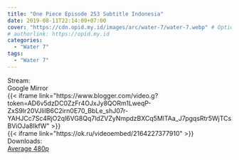 ```yaml
---
title: "One Piece Episode 253 Subtitle Indonesia"
date: 2019-08-11T22:14:09+07:00
cover: "https://cdn.opid.my.id/images/arc/water-7/water-7.webp" # Optional, cover
# authorlink: https://opid.my.id
categories:
  - "Water 7"
tags:
  - "Water 7"
---
```

<div class="ui menu violet borderless inverted">
  <div class="header item active">
        Stream:
    </div>
  <a class="active item" data-tab="google">
    <i class="google drive icon"></i> Google
  </a>
  <a class="item nounderline" data-tab="mirror">
    <i class="odnoklassniki icon"></i> Mirror
  </a>
</div>
<div class="ui bottom attached tab segment active" style="border:0 !important;" data-tab="google">
 {{< iframe link="https://www.blogger.com/video.g?token=AD6v5dzDC0ZzFr4OJxJy8QORm1LweqP-ZxS9Ir20VJlilB6C2irn0E70_BbLe_shJ07r-YAHJCc7Sc4RjO2ql6VG8Qq7ldZVZyNmpdzBXCq5MlTAa_J7pgqsRtr5WjTCsBViOJa8IkfW" >}}
</div>
<div class="ui bottom attached tab segment" style="border:0 !important;" data-tab="mirror">
{{< iframe link="https://ok.ru/videoembed/2164227377910" >}}
</div>
<div class="ui menu violet borderless inverted">
  <div class="header item active">
        Downloads:
    </div>
  <a class="item nounderline" href="https://ouo.io/MlUduc" target="_blank" rel="dofollow"><i class="google drive icon"></i>
    Average 480p</a>
</div>